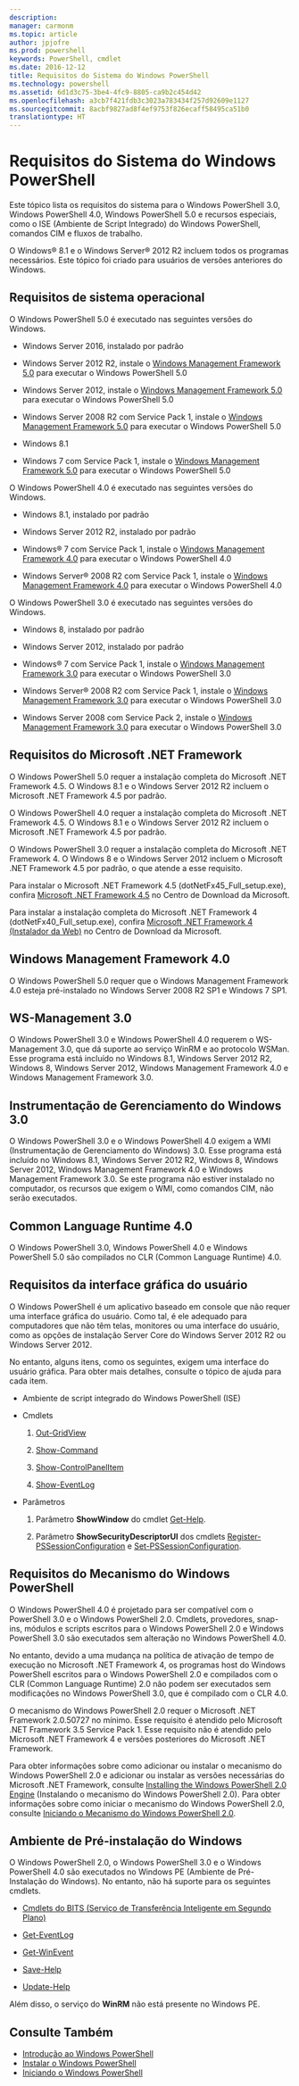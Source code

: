 ```yaml
---
description: 
manager: carmonm
ms.topic: article
author: jpjofre
ms.prod: powershell
keywords: PowerShell, cmdlet
ms.date: 2016-12-12
title: Requisitos do Sistema do Windows PowerShell
ms.technology: powershell
ms.assetid: 6d1d3c75-3be4-4fc9-8805-ca9b2c454d42
ms.openlocfilehash: a3cb7f421fdb3c3023a783434f257d92609e1127
ms.sourcegitcommit: 8acbf9827ad8f4ef9753f826ecaff58495ca51b0
translationtype: HT
---
```

# <a name="windows-powershell-system-requirements"></a>Requisitos do Sistema do Windows PowerShell
Este tópico lista os requisitos do sistema para o Windows PowerShell 3.0, Windows PowerShell 4.0, Windows PowerShell 5.0 e recursos especiais, como o ISE (Ambiente de Script Integrado) do Windows PowerShell, comandos CIM e fluxos de trabalho.

O Windows® 8.1 e o Windows Server® 2012 R2 incluem todos os programas necessários. Este tópico foi criado para usuários de versões anteriores do Windows.

## <a name="operating-system-requirements"></a>Requisitos de sistema operacional
O Windows PowerShell 5.0 é executado nas seguintes versões do Windows.

-   Windows Server 2016, instalado por padrão

-   Windows Server 2012 R2, instale o [Windows Management Framework 5.0](http://go.microsoft.com/fwlink/?LinkID=242919) para executar o Windows PowerShell 5.0

-   Windows Server 2012, instale o [Windows Management Framework 5.0](http://go.microsoft.com/fwlink/?LinkID=242919) para executar o Windows PowerShell 5.0

-   Windows Server 2008 R2 com Service Pack 1, instale o [Windows Management Framework 5.0](http://go.microsoft.com/fwlink/?LinkID=242919) para executar o Windows PowerShell 5.0

-   Windows 8.1

-   Windows 7 com Service Pack 1, instale o [Windows Management Framework 5.0](http://go.microsoft.com/fwlink/?LinkID=242919) para executar o Windows PowerShell 5.0

O Windows PowerShell 4.0 é executado nas seguintes versões do Windows.

-   Windows 8.1, instalado por padrão

-   Windows Server 2012 R2, instalado por padrão

-   Windows® 7 com Service Pack 1, instale o [Windows Management Framework 4.0](http://go.microsoft.com/fwlink/?LinkId=293881) para executar o Windows PowerShell 4.0

-   Windows Server® 2008 R2 com Service Pack 1, instale o [Windows Management Framework 4.0](http://go.microsoft.com/fwlink/?LinkId=293881) para executar o Windows PowerShell 4.0

O Windows PowerShell 3.0 é executado nas seguintes versões do Windows.

-   Windows 8, instalado por padrão

-   Windows Server 2012, instalado por padrão

-   Windows® 7 com Service Pack 1, instale o [Windows Management Framework 3.0](http://www.microsoft.com/download/details.aspx?id=34595) para executar o Windows PowerShell 3.0

-   Windows Server® 2008 R2 com Service Pack 1, instale o [Windows Management Framework 3.0](http://www.microsoft.com/download/details.aspx?id=34595) para executar o Windows PowerShell 3.0

-   Windows Server 2008 com Service Pack 2, instale o [Windows Management Framework 3.0](http://www.microsoft.com/download/details.aspx?id=34595) para executar o Windows PowerShell 3.0

## <a name="microsoft-net-framework-requirements"></a>Requisitos do Microsoft .NET Framework
O Windows PowerShell 5.0 requer a instalação completa do Microsoft .NET Framework 4.5. O Windows 8.1 e o Windows Server 2012 R2 incluem o Microsoft .NET Framework 4.5 por padrão.

O Windows PowerShell 4.0 requer a instalação completa do Microsoft .NET Framework 4.5. O Windows 8.1 e o Windows Server 2012 R2 incluem o Microsoft .NET Framework 4.5 por padrão.

O Windows PowerShell 3.0 requer a instalação completa do Microsoft .NET Framework 4. O Windows 8 e o Windows Server 2012 incluem o Microsoft .NET Framework 4.5 por padrão, o que atende a esse requisito.

Para instalar o Microsoft .NET Framework 4.5 (dotNetFx45_Full_setup.exe), confira [Microsoft .NET Framework 4.5](http://go.microsoft.com/fwlink/?LinkID=242919) no Centro de Download da Microsoft.

Para instalar a instalação completa do Microsoft .NET Framework 4 (dotNetFx40_Full_setup.exe), confira [Microsoft .NET Framework 4 (Instalador da Web)](http://go.microsoft.com/fwlink/?LinkID=212931) no Centro de Download da Microsoft.

## <a name="windows-management-framework-40"></a>Windows Management Framework 4.0
O Windows PowerShell 5.0 requer que o Windows Management Framework 4.0 esteja pré-instalado no Windows Server 2008 R2 SP1 e Windows 7 SP1.

## <a name="ws-management-30"></a>WS-Management 3.0
O Windows PowerShell 3.0 e Windows PowerShell 4.0 requerem o WS-Management 3.0, que dá suporte ao serviço WinRM e ao protocolo WSMan. Esse programa está incluído no Windows 8.1, Windows Server 2012 R2, Windows 8, Windows Server 2012, Windows Management Framework 4.0 e Windows Management Framework 3.0.

## <a name="windows-management-instrumentation-30"></a>Instrumentação de Gerenciamento do Windows 3.0
O Windows PowerShell 3.0 e o Windows PowerShell 4.0 exigem a WMI (Instrumentação de Gerenciamento do Windows) 3.0. Esse programa está incluído no Windows 8.1, Windows Server 2012 R2, Windows 8, Windows Server 2012, Windows Management Framework 4.0 e Windows Management Framework 3.0. Se este programa não estiver instalado no computador, os recursos que exigem o WMI, como comandos CIM, não serão executados.

## <a name="common-language-runtime-40"></a>Common Language Runtime 4.0
O Windows PowerShell 3.0, Windows PowerShell 4.0 e Windows PowerShell 5.0 são compilados no CLR (Common Language Runtime) 4.0.

## <a name="graphical-user-interface-requirements"></a>Requisitos da interface gráfica do usuário
O Windows PowerShell é um aplicativo baseado em console que não requer uma interface gráfica do usuário. Como tal, é ele adequado para computadores que não têm telas, monitores ou uma interface do usuário, como as opções de instalação Server Core do Windows Server 2012 R2 ou Windows Server 2012.

No entanto, alguns itens, como os seguintes, exigem uma interface do usuário gráfica. Para obter mais detalhes, consulte o tópico de ajuda para cada item.

-   Ambiente de script integrado do Windows PowerShell (ISE)

-   Cmdlets

    1.  [Out-GridView](https://technet.microsoft.com/en-us/library/70915a86-d753-464e-8349-cba02316154c)

    2.  [Show-Command](https://technet.microsoft.com/en-us/library/65bba50b-91a8-49d5-80a2-a30fc684ba41)

    3.  [Show-ControlPanelItem](https://technet.microsoft.com/en-us/library/0685d42c-37cc-498f-acf6-0ecfeb0cb162)

    4.  [Show-EventLog](https://technet.microsoft.com/en-us/library/a3b0f5ad-0438-42c7-915b-d1b4793a431c)

-   Parâmetros

    1.  Parâmetro **ShowWindow** do cmdlet [Get-Help](https://technet.microsoft.com/en-us/library/1f46eeb4-49d7-4bec-bb29-395d9b42f54a).

    2.  Parâmetro **ShowSecurityDescriptorUI** dos cmdlets [Register-PSSessionConfiguration](https://technet.microsoft.com/en-us/library/e9152ae2-bd6d-4056-9bc7-dc1893aa29ea) e [Set-PSSessionConfiguration](https://technet.microsoft.com/en-us/library/b21fbad3-1759-4260-b206-dcb8431cd6ea).

## <a name="windows-powershell-engine-requirements"></a>Requisitos do Mecanismo do Windows PowerShell
O Windows PowerShell 4.0 é projetado para ser compatível com o PowerShell 3.0 e o Windows PowerShell 2.0. Cmdlets, provedores, snap-ins, módulos e scripts escritos para o Windows PowerShell 2.0 e Windows PowerShell 3.0 são executados sem alteração no Windows PowerShell 4.0.

No entanto, devido a uma mudança na política de ativação de tempo de execução no Microsoft .NET Framework 4, os programas host do Windows PowerShell escritos para o Windows PowerShell 2.0 e compilados com o CLR (Common Language Runtime) 2.0 não podem ser executados sem modificações no Windows PowerShell 3.0, que é compilado com o CLR 4.0.

O mecanismo do Windows PowerShell 2.0 requer o Microsoft .NET Framework 2.0.50727 no mínimo. Esse requisito é atendido pelo Microsoft .NET Framework 3.5 Service Pack 1. Esse requisito não é atendido pelo Microsoft .NET Framework 4 e versões posteriores do Microsoft .NET Framework.

Para obter informações sobre como adicionar ou instalar o mecanismo do Windows PowerShell 2.0 e adicionar ou instalar as versões necessárias do Microsoft .NET Framework, consulte [Installing the Windows PowerShell 2.0 Engine](Installing-the-Windows-PowerShell-2.0-Engine.md) (Instalando o mecanismo do Windows PowerShell 2.0). Para obter informações sobre como iniciar o mecanismo do Windows PowerShell 2.0, consulte [Iniciando o Mecanismo do Windows PowerShell 2.0](Starting-the-Windows-PowerShell-2.0-Engine.md).

## <a name="windows-preinstallation-environment"></a>Ambiente de Pré-instalação do Windows
O Windows PowerShell 2.0, o Windows PowerShell 3.0 e o Windows PowerShell 4.0 são executados no Windows PE (Ambiente de Pré-Instalação do Windows). No entanto, não há suporte para os seguintes cmdlets.

-   [Cmdlets do BITS (Serviço de Transferência Inteligente em Segundo Plano)](http://go.microsoft.com/fwlink/?LinkId=257514)

-   [Get-EventLog](https://technet.microsoft.com/en-us/library/b4985b11-82bf-487d-928d-becd96fc0419)

-   [Get-WinEvent](https://technet.microsoft.com/en-us/library/5fe94870-ed6b-4ce2-9500-93846cc65c95)

-   [Save-Help](https://technet.microsoft.com/en-us/library/aed94f90-b73f-4e25-a25d-7c18d9f161fa)

-   [Update-Help](https://technet.microsoft.com/en-us/library/93e1d870-ace6-432b-8778-8920291d7545)

Além disso, o serviço do **WinRM** não está presente no Windows PE.

## <a name="see-also"></a>Consulte Também
- [Introdução ao Windows PowerShell](../getting-started/Getting-Started-with-Windows-PowerShell.md)
- [Instalar o Windows PowerShell](Installing-Windows-PowerShell.md)
- [Iniciando o Windows PowerShell](https://technet.microsoft.com/en-us/library/8ec8c2d7-8e7c-4722-a3d2-498fe5739a8e)

